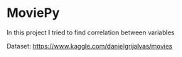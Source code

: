 # MoviePy
In this project I tried to find correlation between variables

Dataset: https://www.kaggle.com/danielgrijalvas/movies

